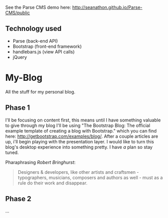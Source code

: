 See the Parse CMS demo here: http://seanathon.github.io/Parse-CMS/public

Technology used
---
* Parse (back-end API)
* Bootstrap (front-end framework)
* handlebars.js (view API calls)
* jQuery

My-Blog
=======

All the stuff for my personal blog.

## Phase 1

I'll be focusing on content first, this means until I have something valuable to give through my blog I'll be using "The Bootstrap Blog: The official example template of creating a blog with Bootstrap." which you can find here: http://getbootstrap.com/examples/blog/. After a couple articles are up, i'll begin playing with the presentation layer. I would like to turn this blog's desktop experience into something pretty. I have *a* plan so stay tuned.

Pharaphrasing *Robert Bringhurst*:

> Designers & developers, like other artists and craftsmen - typographers, musicians, composers and authors as well - must as a rule do their work and disappear.

## Phase 2

...
